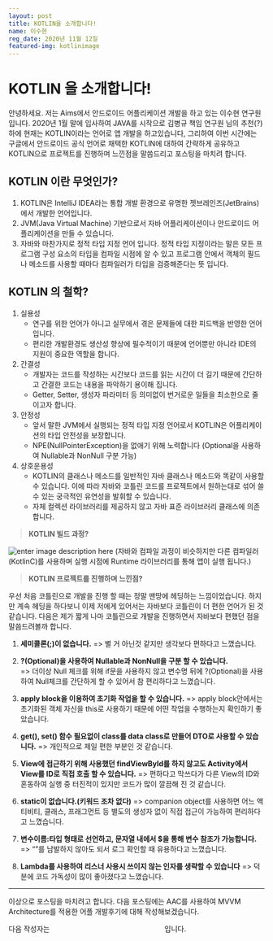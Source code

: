 ```yaml
---
layout: post
title: KOTLIN을 소개합니다!
name: 이수현
reg_date: 2020년 11월 12일
featured-img: kotlinimage
---
```


# **KOTLIN** **을**  **소개합니다**!

안녕하세요. 저는 Aims에서 안드로이드 어플리케이션 개발을 하고 있는 이수현 연구원 입니다.
2020년 1월 말에 입사하여 JAVA를 시작으로  김병규 책임 연구원 님의 추천(?)하에 현재는 KOTLIN이라는 언어로 앱 개발을 하고있습니다,
그리하여  이번  시간에는  구글에서  안드로이드  공식  언어로  채택한 KOTLIN에  대하여  간략하게  공유하고 KOTLIN으로  프로젝트를  진행하며  느낀점을  말씀드리고  포스팅을  마치려  합니다.

## **KOTLIN 이란 무엇인가?**

 1. KOTLIN은 IntelliJ IDEA라는 통합 개발 환경으로 유명한 젯브레인즈(JetBrains)에서 개발한 언어입니다.
 2. JVM(Java Virtual Machine) 기반으로서 자바 어플리케이션이나 안드로이드 어플리케이션을 만들 수 있습니다.
 3. 자바와 마찬가지로 정적 타입 지정 언어 입니다. 정적 타입 지정이라는 말은 모든 프로그램 구성 요소의 타입을 컴파일 시점에 알 수 있고 프로그램 안에서 객체의 필드나 메소드를 사용할 때마다 컴파일러가 타입을 검증해준다는 뜻 입니다.

## **KOTLIN 의 철학?**

 1. 실용성
	- 연구를 위한 언어가 아니고 실무에서 겪은 문제들에 대한 피드백을 반영한 언어입니다.
	- 편리한 개발환경도 생산성 향상에 필수적이기 때문에 언어뿐만 아니라 IDE의 지원이 중요한 역할을 합니다.
 2. 간결성
	- 개발자는  코드를  작성하는  시간보다  코드를  읽는  시간이  더  길기  때문에  간단하고  간결한  코드는  내용을  파악하기  용이해  집니다.
	- Getter, Setter, 생성자  파라미터  등  의미없이  번거로운  일들을  최소한으로  줄이고자  합니다.
 3. 안정성
	- 앞서  말한 JVM에서  실행되는  정적  타입  지정  언어로서 KOTLIN은  어플리케이션의  타입  안전성을  보장합니다.
	- NPE(NullPointerException)을 없애기 위해 노력합니다 (Optional을 사용하여 Nullable과 NonNull 구분 가능)
 4. 상호운용성
	- KOTLIN의  클래스나  메소드를  일반적인  자바  클래스나  메소드와  똑같이  사용할  수  있습니다. 이에  따라  자바와  코틀린  코드를  프로젝트에서  원하는대로  섞어  쓸  수  있는  궁극적인  유연성을  발휘할  수  있습니다.
	- 자체  컬렉션  라이브러리를  제공하지  않고  자바  표준  라이브러리  클래스에  의존합니다.
	
> **KOTLIN 빌드 과정?**

![enter image description here](https://photos.google.com/album/AF1QipNcJrli6k84lqyUkCpfacDtOKy-GPKMerKuRAE/photo/AF1QipPRsC1g7A_WngGNWMako7Qgd4-lrD6l4MGikq4)
(자바와  컴파일  과정이  비슷하지만  다른  컴파일러(KotlinC)를  사용하며  실행  시점에 Runtime 라이브러리를  통해  앱이  실행  됩니다.)

> **KOTLIN 프로젝트를 진행하며 느낀점?**

우선  처음  코틀린으로  개발을  진행  할  때는  정말  맨땅에  헤딩하는  느낌이었습니다. 하지만  계속  헤딩을  하다보니  이제  저에게  있어서는  자바보다  코틀린이  더  편한  언어가  된  것  같습니다. 다음은  제가  짧게  나마  코틀린으로  개발을  진행하면서  자바보다  편했던  점을  말씀드려볼까  합니다. 

1. **세미콜론(;)이 없습니다.**
	=> 별  거  아닌것  같지만  생각보다  편하다고  느꼈습니다.
	
2. **?(Optional)을 사용하여 Nullable과 NonNull을 구분 할 수 있습니다.**	
	=> 더이상 Null 체크를  위해 if문을  사용하지  않고  변수명  뒤에 ?(Optional)을  사용하여 Null체크를  간단하게  할  수  있어서  참  편리하다고  느꼈습니다.
	
3. **apply block을 이용하여 초기화 작업을 할 수 있습니다.**
	=> apply block안에서는  초기화된  객체  자신을 this로  사용하기  때문에  어떤  작업을  수행하는지  확인하기  좋았습니다.

4. **get(), set() 함수 필요없이 class를 data class로 만들어 DTO로 사용할 수 있습니다.**
	=> 개인적으로 제일 편한 부분인 것 같습니다.

5. **View에 접근하기 위해 사용했던 findViewById를 하지 않고도 Activity에서 View를 ID로 직접 호출 할 수 있습니다.**
	=> 편하다고 막쓰다가 다른 View의 ID와 혼동하여 실행 중 터진적이 있지만 코드가 많이 깔끔해 진 것 같습니다.
	
6. **static이 없습니다.(키워드 조차 없다)**
	=> companion object를 사용하면 어느 액티비티, 클래스, 프래그먼트 등 별도의 생성자 없이 직접 접근이 가능하여 편리하다고 느꼈습니다.

7. **변수이름:타입 형태로 선언하고, 문자열 내에서 $을 통해 변수 참조가 가능합니다.**
	=> “”를 남발하지 않아도 되서 로그 확인할 때 유용하다고 느꼈습니다.

8. **Lambda를 사용하여 리스너 사용시 쓰이지 않는 인자를 생략할 수 있습니다**
	=> 덕분에  코드  가독성이  많이  좋아졌다고  느꼈습니다.

***

이상으로 포스팅을 마치려고 합니다. 
다음 포스팅에는 AAC를 사용하여 MVVM Architecture를 적용한 어플 개발후기에 대해 작성해보겠습니다.

다음 작성자는 <font color='#FFFFFF'>백엔드 개발자이신 조창후 선임 연구원</font>입니다.
